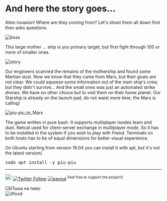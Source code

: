 # And here the story goes...

Alien invasion! Where are they coming from? Let's shoot them all down first then asks questions.

![boss](https://user-images.githubusercontent.com/18072680/204158330-40e0a29d-3ad2-409a-9457-eb98a91486ac.gif)

This large mother ... ship is you primary target, but first fight through 100 or more of smaller ones.

![story](https://user-images.githubusercontent.com/18072680/204155032-702de947-40d0-4831-96b1-19d4d63148db.gif)

Our engineers scanned the remains of the mothership and found some Martian dust. Now we know that they came from Mars, 
but their goals are not clear. We could squeeze some information out of the main ship's crew, but they didn't survive... 
And the small ones was just an automated strike drones. We have no other choice but to visit them on their home planet. 
Our Starship is already on the launch pad, do not waist more time, the Mars is calling!

![piu-piu_to_Mars](https://user-images.githubusercontent.com/18072680/113054416-0dffb480-91b2-11eb-904f-6e2088f180af.gif)

The game written in pure bash. It supports multiplayer modes team and duel. Netcat used for client-server exchange in multiplayer mode.
So it has to be installed in the system if you wish to play with friend. Terminals on both hosts has to be of equal dimensions
for better visual experience. <br>

On Ubuntu starting from version 18.04 you can install it with apt, but it's not the latest version(
<pre>sudo apt install -y piu-piu</pre>

---
<a href="https://t.me/sshtobash"><img src="https://telegram.org/img/website_icon.svg" width="21"></a>
[![Twitter Follow](https://img.shields.io/twitter/follow/Vaniacer?style=social)](https://twitter.com/Vaniacer)
[![paypal](https://img.shields.io/badge/Donate-PayPal-green.svg)](https://paypal.me/sshto?locale.x=en_US) <sup>Feel free to support the project!)</sup>

СБПшка на пиво<br/>
![4food](https://github.com/user-attachments/assets/db4500f2-3399-469c-995e-808b87c48f1e)
